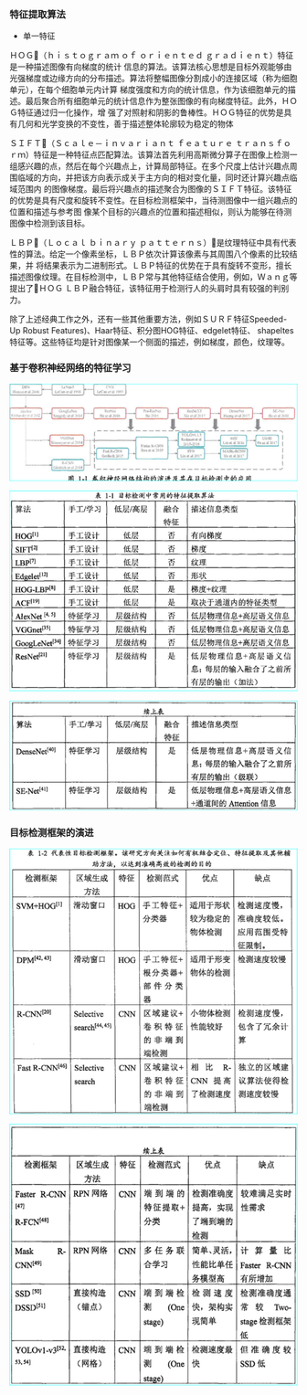 
### 特征提取算法

* 单一特征

ＨＯＧ（ｈｉｓｔｏｇｒａｍ ｏｆ ｏｒｉｅｎｔｅｄ ｇｒａｄｉｅｎｔ）特征是一种描述图像有向梯度的统计
信息的算法。该算法核心思想是目标外观能够由光强梯度或边缘方向的分布描述。算法将整幅图像分割成小的连接区域（称为细胞单元），在每个细胞单元内计算
梯度强度和方向的统计信息，作为该细胞单元的描述。最后聚合所有细胞单元的统计信息作为整张图像的有向梯度特征。此外，ＨＯＧ特征通过归一化操作，增
强了对照射和阴影的鲁棒性。ＨＯＧ特征的优势是具有几何和光学变换的不变性，善于描述整体轮廓较为稳定的物体

ＳＩＦＴ（Ｓｃａｌｅ－ｉｎｖａｒｉａｎｔ ｆｅａｔｕｒｅ ｔｒａｎｓｆｏｒｍ）特征是一种特征点匹配算法。该算法首先利用高斯微分算子在图像上检测一
组感兴趣的点，然后在每个兴趣点上，计算局部特征。在多个尺度上估计兴趣点周围临域的方向，并把该方向表示成关于主方向的相对变化量，同时还计算兴趣点临域范围内
的图像梯度。最后将兴趣点的描述聚合为图像的ＳＩＦＴ特征。该特征的优势是具有尺度和旋转不变性。在目标检测框架中，当待测图像中一组兴趣点的位置和描述与参考图
像某个目标的兴趣点的位置和描述相似，则认为能够在待测图像中检测到该目标。

ＬＢＰ（Ｌｏｃａｌ ｂｉｎａｒｙ ｐａｔｔｅｒｎｓ）是纹理特征中具有代表性的算法。给定一个像素坐标，ＬＢＰ依次计算该像素与其周围八个像素的比较结果，并
将结果表示为二进制形式。ＬＢＰ特征的优势在于具有旋转不变形，擅长描述图像纹理。在目标检测中，ＬＢＰ常与其他特征结合使用，例如，Ｗａｎｇ等提出了ＨＯＧ 
ＬＢＰ融合特征，该特征用于检测行人的头肩时具有较强的判别力。

除了上述经典工作之外，还有一些其他重要方法，例如ＳＵＲＦ特征Speeded-Up Robust Features)、Haar特征、积分图HOG特征、edgelet特征、
shapeltes特征等。这些特征均是针对图像某一个侧面的描述，例如梯度，颜色，纹理等。

### 基于卷积神经网络的特征学习

![](resource/img/1.png)



![](resource/img/2.png)

![](resource/img/2-1.png)



### 目标检测框架的演进

![](resource/img/3.png)

![](resource/img/3-1.png)

